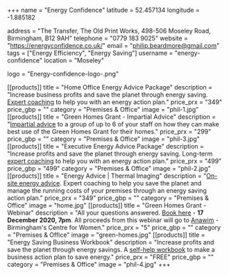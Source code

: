 +++
name = "Energy Confidence"
latitude = 52.457134
longitude = -1.885182

address = "The Transfer, The Old Print Works, 498-506 Moseley Road, Birmingham, B12 9AH"
telephone = "0779 183 9025"
website = "https://energyconfidence.co.uk/"
email = "philip.beardmore@gmail.com"
tags = ["Energy Efficiency", "Energy Saving"]
username = "energy-confidence"
location = "Moseley"

logo = "Energy-confidence-logo-.png"

[[products]]
  title = "Home Office Energy Advice Package"
  description = "Increase business profits and save the planet through energy saving. [Expert coaching](https://energyconfidence.co.uk/product/on-site-advice-package-small-business-parity/) to help you with an energy action plan."
  price_prx = "349"
  price_gbp = ""
  category = "Premises & Office"
  image = "phil-1.jpg"
[[products]]
  title = "Green Homes Grant - Impartial Advice"
  description = "[Impartial advice](https://energyconfidence.co.uk/product/green-homes-grant-group-advice-parity/) to a group of up to 6 of your staff on how they can make best use of the Green Homes Grant for their homes."
  price_prx = "299"
  price_gbp = ""
  category = "Premises & Office"
  image = "phil-3.jpg"
[[products]]
  title = "Executive Energy Advice Package"
  description = "Increase profits and save the planet through energy saving. Long-term [expert coaching](https://energyconfidence.co.uk/product/executive-advice-package-small-business-parity/) to help you with an energy action plan."
  price_prx = "499"
  price_gbp = "499"
  category = "Premises & Office"
  image = "phil-2.jpg"
[[products]]
  title = "Energy Advice | Thermal Imaging"
  description = "[On-site energy advice](https://energyconfidence.co.uk/product/on-site-advice-with-thermal-imaging-home-office-parity/). Expert coaching to help you save the planet and manage the running costs of your premises through an energy saving action plan."
  price_prx = "349"
  price_gbp = ""
  category = "Premises & Office"
  image = "home.jpg"
[[products]]
  title = "Green Homes Grant - Webinar"
  description = "All your questions answered. [Book here](https://energyconfidence.co.uk/webinar/) - **17 December 2020, 7pm**. All proceeds from this webinar will go to [Anawim](https://anawim.co.uk/) - Birmingham's Centre for Women."
  price_prx = "5"
  price_gbp = ""
  category = "Premises & Office"
  image = "green-homes.jpg"
[[products]]
  title = "Energy Saving Business Workbook"
  description = "Increase profits and save the planet through energy savings. A [self-help workbook](https://energyconfidence.co.uk/product/orkbook-business) to make a business action plan to save energy."
  price_prx = "FREE"
  price_gbp = ""
  category = "Premises & Office"
  image = "phil-4.jpg"
+++
